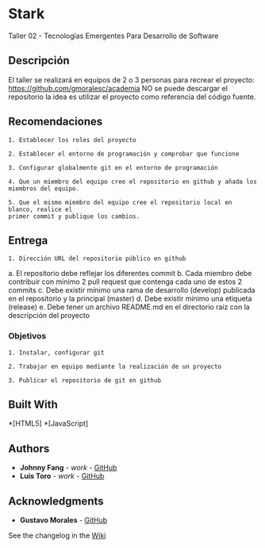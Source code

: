 # Stark
Taller 02 - Tecnologías Emergentes Para Desarrollo de Software

## Descripción 

El taller se realizará en equipos de 2 o 3 personas para recrear el proyecto:
https://github.com/gmoralesc/academia
NO se puede descargar el repositorio la idea es utilizar el proyecto como referencia
del código fuente.

## Recomendaciones
```
1. Establecer los roles del proyecto
```
```
2. Establecer el entorno de programación y comprobar que funcione
```
```
3. Configurar globalmente git en el entorno de programación
```
```
4. Que un miembro del equipo cree el repositorio en github y añada los
miembros del equipo.
```
```
5. Que el mismo miembro del equipo cree el repositorio local en blanco, realice el
primer commit y publique los cambios.
```

## Entrega
```
1. Dirección URL del repositorio público en github
```
a. El repositorio debe reflejar los diferentes commit
b. Cada miembro debe contribuir con mínimo 2 pull request que contenga
cada uno de estos 2 commits
c. Debe existir mínimo una rama de desarrollo (develop) publicada en el
repositorio y la principal (master)
d. Debe existir mínimo una etiqueta (release)
e. Debe tener un archivo README.md en el directorio raíz con la
descripción del proyecto


### Objetivos

```
1. Instalar, configurar git
```
```
2. Trabajar en equipo mediante la realización de un proyecto
```
```
3. Publicar el repositorio de git en github
```

## Built With

*[HTML5]
*[JavaScript]

## Authors

* **Johnny Fang** - *work* - [GitHub](https://github.com/JohnnyFang)
* **Luis Toro** - *work* - [GitHub](https://github.com/LuisToro)

## Acknowledgments

* **Gustavo Morales** - [GitHub](https://github.com/gmoralesc)

See the changelog in the [Wiki](https://github.com/LuisToro/Stark/wiki)
